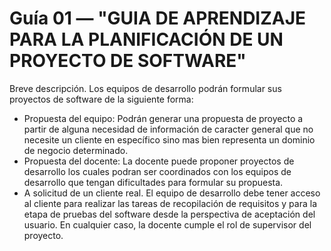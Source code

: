 # Guía 01 — "GUIA DE APRENDIZAJE PARA LA PLANIFICACIÓN DE UN PROYECTO DE SOFTWARE"

Breve descripción.
Los equipos de desarrollo podrán formular sus proyectos de software de la siguiente forma:
- Propuesta del equipo: Podrán generar una propuesta de proyecto a partir de alguna necesidad de información de caracter general que no necesite un cliente en específico sino mas bien representa un dominio de negocio determinado.
- Propuesta del docente: La docente puede proponer proyectos de desarrollo los cuales podran ser coordinados con los equipos de desarrollo que tengan dificultades para formular su propuesta.
- A solicitud de un cliente real. El equipo de desarrollo debe tener acceso al cliente para realizar las tareas de recopilación de requisitos y para la etapa de pruebas del software desde la perspectiva de aceptación del usuario.
En cualquier caso, la docente cumple el rol de supervisor del proyecto.

